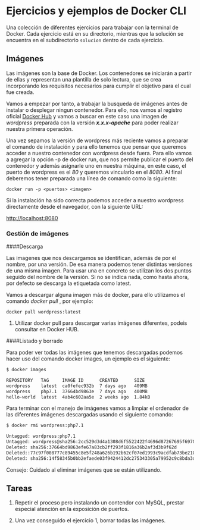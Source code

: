 # Ejercicios y ejemplos de Docker CLI

Una colección de diferentes ejercicios para trabajar con la terminal de Docker. Cada ejercicio está en su directorio, mientras que la solución se encuentra en el subdirectorio `solucion` dentro de cada ejercicio.

## Imágenes

Las imágenes son la base de Docker. Los contenedores se iniciarán a partir de ellas y representan una plantilla de solo lectura, que se crea incorporando los requisitos necesarios para cumplir el objetivo para el cual fue creada.

Vamos a empezar por tanto, a trabajar la busqueda de imágenes antes de instalar o desplegar ningun contenedor. Para ello, nos vamos al registro oficial [Docker Hub](https://hub.docker.com "Docker Hub") y vamos a buscar en este caso una imagen de *wordpress* preparada con la versión ***x.x.x-apache*** para poder realizar nuestra primera operación.

Una vez sepamos la versión de wordpress más reciente vamos a preparar el comando de instalación y para ello tenemos que pensar que queremos acceder a nuestro contenedor con wordpress desde fuera. Para ello vamos a agregar la opción -p de docker run, que nos permite publicar el puerto del contenedor y además asignarle uno en nuestra máquina, en este caso, el puerto de wordpress es el *80* y queremos vincularlo en el *8080*. Al final deberemos tener preparada una línea de comando como la siguiente:

`docker run -p <puertos> <imagen>`

Si la instalación ha sido correcta podemos acceder a nuestro wordpress directamente desde el navegador, con la siguiente URL:

[http://localhost:8080](http://localhost:8080 "http://localhost:8080")


### Gestión de imágenes

####Descarga

Las imagenes que nos descargamos se identifican, además de por el nombre, por una versión. De esa manera podemos tener distintas versiones de una misma imagen. Para usar una en concreto se utilizan los dos puntos seguido del nombre de la versión. Si no se indica nada, como hasta ahora, por defecto se descarga la etiquetada como latest.

Vamos a descargar alguna imagen más de docker, para ello utilizamos el comando *docker pull* , por ejemplo:

`docker pull wordpress:latest`

1. Utilizar docker pull para descargar varias imágenes diferentes, podeis consultar en Docker HUB.

####Listado y borrado

Para poder ver todas las imágenes que tenemos descargadas podemos hacer uso del comando docker images, un ejemplo es el siguiente:

```bash
$ docker images

REPOSITORY   TAG     IMAGE ID      CREATED      SIZE
wordpress    latest  ca0fefec932b  7 days ago   409MB
wordpress    php7.1  37664bd9863e  7 days ago   400MB
hello-world  latest  4ab4c602aa5e  2 weeks ago  1.84kB
```

Para terminar con el manejo de imágenes vamos a limpiar el ordenador de las diferentes imágenes descargadas usando el siguiente comando:

```bash
$ docker rmi wordpress:php7.1 

Untagged: wordpress:php7.1
Untagged: wordpress@sha256:2cc529d3d4a1308d6f5522422f4696d87267695f69702c
Deleted: sha256:37664bd9863efe67a83cb2ff293f1816a36b2af3d3b9f62d
Deleted::77c97f008777c89455c8e5f248a626b192b62cf07ed1993c9acdfab73be210ee
Deleted: sha256:14f58345b0bb2efaede03f9424412dc275343305a79952c9c8bda3d1ba
```

Consejo: Cuidado al eliminar imágenes que se están utilizando.

## Tareas

1. Repetir el proceso pero instalando un contendor con MySQL, prestar especial atención en la exposición de puertos.

2. Una vez conseguido el ejercicio 1, borrar todas las imágenes.

